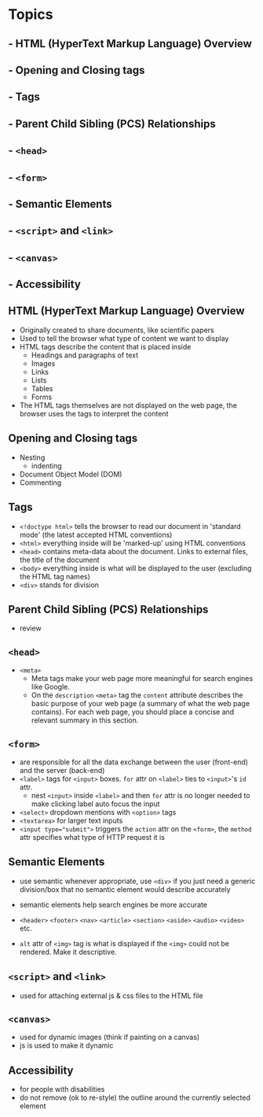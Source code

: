 # Topics

## - HTML (HyperText Markup Language) Overview

## - Opening and Closing tags

## - Tags

## - Parent Child Sibling (PCS) Relationships

## - `<head>`

## - `<form>`

## - Semantic Elements

## - `<script>` and `<link>`

## - `<canvas>`

## - Accessibility

## HTML (HyperText Markup Language) Overview

- Originally created to share documents, like scientific papers
- Used to tell the browser what type of content we want to display
- HTML tags describe the content that is placed inside
  - Headings and paragraphs of text
  - Images
  - Links
  - Lists
  - Tables
  - Forms
- The HTML tags themselves are not displayed on the web page, the browser uses the tags to interpret the content

## Opening and Closing tags

- Nesting
  - indenting
- Document Object Model (DOM)
- Commenting

## Tags

- `<!doctype html>` tells the browser to read our document in 'standard mode' (the latest accepted HTML conventions)
- `<html>` everything inside will be 'marked-up' using HTML conventions
- `<head>` contains meta-data about the document. Links to external files, the title of the document
- `<body>` everything inside is what will be displayed to the user (excluding the HTML tag names)
- `<div>` stands for division

## Parent Child Sibling (PCS) Relationships

- review

## `<head>`

- `<meta>`
  - Meta tags make your web page more meaningful for search engines like Google.
  - On the `description` `<meta>` tag the `content` attribute describes the basic purpose of your web page (a summary of what the web page contains). For each web page, you should place a concise and relevant summary in this section.

## `<form>`

- are responsible for all the data exchange between the user (front-end) and the server (back-end)
- `<label>` tags for `<input>` boxes. `for` attr on `<label>` ties to `<input>`'s `id` attr.
  - nest `<input>` inside `<label>` and then `for` attr is no longer needed to make clicking label auto focus the input
- `<select>` dropdown mentions with `<option>` tags
- `<textarea>` for larger text inputs
- `<input type="submit">` triggers the `action` attr on the `<form>`, the `method` attr specifies what type of HTTP request it is

## Semantic Elements

- use semantic whenever appropriate, use `<div>` if you just need a generic division/box that no semantic element would describe accurately
- semantic elements help search engines be more accurate
- `<header>` `<footer>` `<nav>` `<article>` `<section>` `<aside>` `<audio>` `<video>` etc.

- `alt` attr of `<img>` tag is what is displayed if the `<img>` could not be rendered. Make it descriptive.

## `<script>` and `<link>`

- used for attaching external js & css files to the HTML file

## `<canvas>`

- used for dynamic images (think if painting on a canvas)
- js is used to make it dynamic

## Accessibility

- for people with disabilities
- do not remove (ok to re-style) the outline around the currently selected element